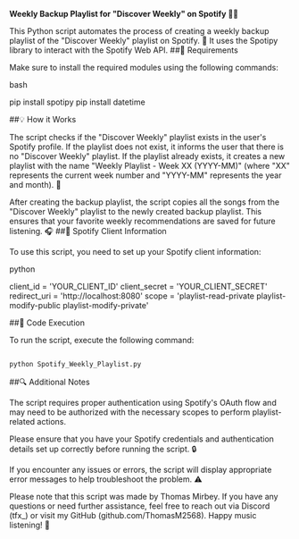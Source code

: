 **Weekly Backup Playlist for "Discover Weekly" on Spotify :musical_note::sparkles:**

This Python script automates the process of creating a weekly backup playlist of the "Discover Weekly" playlist on Spotify. :rocket: It uses the Spotipy library to interact with the Spotify Web API.
##:bookmark_tabs: Requirements

Make sure to install the required modules using the following commands:

bash

pip install spotipy
pip install datetime

##:bulb: How it Works

The script checks if the "Discover Weekly" playlist exists in the user's Spotify profile. If the playlist does not exist, it informs the user that there is no "Discover Weekly" playlist. If the playlist already exists, it creates a new playlist with the name "Weekly Playlist - Week XX (YYYY-MM)" (where "XX" represents the current week number and "YYYY-MM" represents the year and month). :date:

After creating the backup playlist, the script copies all the songs from the "Discover Weekly" playlist to the newly created backup playlist. This ensures that your favorite weekly recommendations are saved for future listening. :headphones:
##:key: Spotify Client Information

To use this script, you need to set up your Spotify client information:

python

client_id = 'YOUR_CLIENT_ID'
client_secret = 'YOUR_CLIENT_SECRET'
redirect_uri = 'http://localhost:8080'
scope = 'playlist-read-private playlist-modify-public playlist-modify-private'

##:floppy_disk: Code Execution

To run the script, execute the following command:

```bash

python Spotify_Weekly_Playlist.py
```

##:mag: Additional Notes

The script requires proper authentication using Spotify's OAuth flow and may need to be authorized with the necessary scopes to perform playlist-related actions.

Please ensure that you have your Spotify credentials and authentication details set up correctly before running the script. :lock:

If you encounter any issues or errors, the script will display appropriate error messages to help troubleshoot the problem. :warning:

Please note that this script was made by Thomas Mirbey. If you have any questions or need further assistance, feel free to reach out via Discord (tfx_) or visit my GitHub (github.com/ThomasM2568). Happy music listening! :musical_note:
